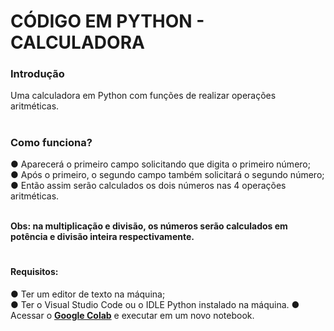 <h1>CÓDIGO EM PYTHON - CALCULADORA</h1>

<h3>Introdução</h3>
Uma calculadora em Python com funções de realizar operações aritméticas.

# <h3>Como funciona?</h3>
 ● Aparecerá o primeiro campo solicitando que digita o primeiro número; <br>
 ● Após o primeiro, o segundo campo também solicitará o segundo número; <br>
 ● Então assim serão calculados os dois números nas 4 operações aritméticas. <br>

<br>
<strong>
Obs: na multiplicação e divisão, os números serão calculados em potência e divisão inteira respectivamente.</strong>


# <h4>Requisitos:
 ● Ter um editor de texto na máquina; <br>
 ● Ter o Visual Studio Code ou o IDLE Python instalado na máquina.</h4>
 ● Acessar o <strong><a href="https://colab.research.google.com/">Google Colab</a></strong> e executar em um novo notebook. </h4>
